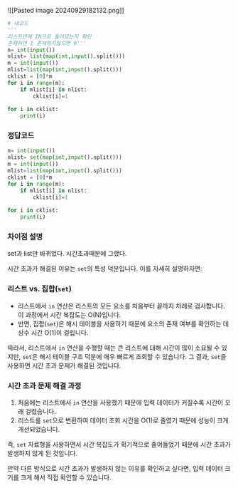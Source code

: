 ![[Pasted image 20240929182132.png]]
```python
# 내코드
'''  
리스트안에 IN으로 들어있는지 확인  
존재하면 1 존재하지않으면 0'''  
n= int(input())  
nlist= list(map(int,input().split()))  
m = int(input())  
mlist=list(map(int,input().split()))  
cklist = [0]*m  
for i in range(m):  
    if mlist[i] in nlist:  
        cklist[i]=1  
  
for i in cklist:  
    print(i)
```
### 정답코드
```python
n= int(input())  
nlist= set(map(int,input().split()))  
m = int(input())  
mlist=list(map(int,input().split()))  
cklist = [0]*m  
for i in range(m):  
    if mlist[i] in nlist:  
        cklist[i]=1  
  
for i in cklist:  
    print(i)
```
### 차이점 설명
set과 list만 바뀌었다. 시간초과때문에 그랬다.

시간 초과가 해결된 이유는 `set`의 특성 덕분입니다. 이를 자세히 설명하자면:

### 리스트 vs. 집합(`set`)

- 리스트에서 `in` 연산은 리스트의 모든 요소를 처음부터 끝까지 차례로 검사합니다. 이 과정에서 시간 복잡도는 O(N)입니다.
- 반면, 집합(`set`)은 해시 테이블을 사용하기 때문에 요소의 존재 여부를 확인하는 데 상수 시간 O(1)이 걸립니다.

따라서, 리스트에서 `in` 연산을 수행할 때는 큰 리스트에 대해 시간이 많이 소요될 수 있지만, `set`은 해시 테이블 구조 덕분에 매우 빠르게 조회할 수 있습니다. 그 결과, `set`을 사용하면 시간 초과 문제가 해결된 것입니다.

### 시간 초과 문제 해결 과정

1. 처음에는 리스트에서 `in` 연산을 사용했기 때문에 입력 데이터가 커질수록 시간이 오래 걸렸습니다.
2. 리스트를 `set`으로 변환하여 데이터 조회 시간을 O(1)로 줄였기 때문에 성능이 크게 개선되었습니다.

즉, `set` 자료형을 사용하면서 시간 복잡도가 획기적으로 줄어들었기 때문에 시간 초과가 발생하지 않게 된 것입니다.

만약 다른 방식으로 시간 초과가 발생하지 않는 이유를 확인하고 싶다면, 입력 데이터 크기를 크게 해서 직접 확인할 수 있습니다.
